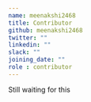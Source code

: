 ```yaml
---
name: meenakshi2468
title: Contributor
github: meenakshi2468
twitter: ""
linkedin: ""
slack: ""
joining_date: ""
role : contributor
---
```


Still waiting for this
